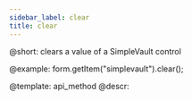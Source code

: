 ```yaml
---
sidebar_label: clear
title: clear
---          
```


@short: clears a value of a SimpleVault control





@example:
form.getItem("simplevault").clear();


@template: api_method
@descr:


